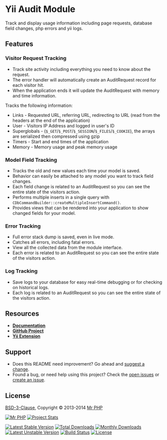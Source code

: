 # Yii Audit Module

Track and display usage information including page requests, database field changes, php errors and yii logs.


## Features


### Visitor Request Tracking

- Track site activity including everything you need to know about the request.
- The error handler will automatically create an AuditRequest record for each visitor hit.
- When the application ends it will update the AuditRequest with memory and time information.

Tracks the following information:

- Links - Requested URL, referring URL, redirecting to URL (read from the headers at the end of the application)
- User - Visitors IP Address and logged in user's ID
- Superglobals - (`$_GET`/`$_POST`/`$_SESSION`/`$_FILES`/`$_COOKIE`), the arrays are serialized then compressed using gzip
- Timers - Start and end times of the application
- Memory - Memory usage and peak memory usage


### Model Field Tracking

- Tracks the old and new values each time your model is saved.
- Behavior can easily be attached to any model you want to track field changes.
- Each field change is related to an AuditRequest so you can see the entire state of the visitors action.
- Performs multiple inserts in a single query with `CDbCommandBuilder::createMultipleInsertCommand()`.
- Provides views that can be rendered into your application to show changed fields for your model.


### Error Tracking

- Full error stack dump is saved, even in live mode.
- Catches all errors, including fatal errors.
- View all the collected data from the module interface.
- Each error is related to an AuditRequest so you can see the entire state of the visitors action.


### Log Tracking

- Save logs to your database for easy real-time debugging or for checking on historical logs.
- Each log is related to an AuditRequest so you can see the entire state of the visitors action.


## Resources

- **[Documentation](http://cornernote.github.io/yii-audit-module)**
- **[GitHub Project](https://github.com/cornernote/yii-audit-module)**
- **[Yii Extension](http://www.yiiframework.com/extension/yii-audit-module)**


## Support

- Does this README need improvement?  Go ahead and [suggest a change](https://github.com/cornernote/yii-audit-module/edit/master/README.md).
- Found a bug, or need help using this project?  Check the [open issues](https://github.com/cornernote/yii-audit-module/issues) or [create an issue](https://github.com/cornernote/yii-audit-module/issues/new).


## License

[BSD-3-Clause](https://raw.github.com/cornernote/yii-audit-module/master/LICENSE), Copyright © 2013-2014 [Mr PHP](mailto:info@mrphp.com.au)


[![Mr PHP](https://raw.github.com/cornernote/mrphp-assets/master/img/code-banner.png)](http://mrphp.com.au) [![Project Stats](https://www.ohloh.net/p/yii-audit-module/widgets/project_thin_badge.gif)](https://www.ohloh.net/p/yii-audit-module)

[![Latest Stable Version](https://poser.pugx.org/cornernote/yii-audit-module/v/stable.png)](https://github.com/cornernote/yii-audit-module/releases/latest) [![Total Downloads](https://poser.pugx.org/cornernote/yii-audit-module/downloads.png)](https://packagist.org/packages/cornernote/yii-audit-module) [![Monthly Downloads](https://poser.pugx.org/cornernote/yii-audit-module/d/monthly.png)](https://packagist.org/packages/cornernote/yii-audit-module) [![Latest Unstable Version](https://poser.pugx.org/cornernote/yii-audit-module/v/unstable.png)](https://github.com/cornernote/yii-audit-module) [![Build Status](https://travis-ci.org/cornernote/yii-audit-module.png?branch=master)](https://travis-ci.org/cornernote/yii-audit-module) [![License](https://poser.pugx.org/cornernote/yii-audit-module/license.png)](https://raw.github.com/cornernote/yii-audit-module/master/LICENSE)
